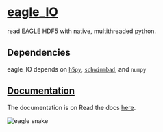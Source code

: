 # [eagle_IO](https://eagle-io.readthedocs.io/en/latest/)
read [EAGLE](http://icc.dur.ac.uk/Eagle/) HDF5 with native, multithreaded python.

## Dependencies

eagle_IO depends on [`h5py`](http://docs.h5py.org/en/stable/quick.html), [`schwimmbad`](https://schwimmbad.readthedocs.io/en/latest/index.html), and `numpy`

## [Documentation](https://eagle-io.readthedocs.io/en/latest/)

The documentation is on Read the docs [here](https://eagle-io.readthedocs.io/en/latest/).

![eagle snake](https://i.pinimg.com/474x/3f/5a/c3/3f5ac3b395d7222d4658b3dff7b92a27--tattoo-eagle-tattoo-ink.jpg)
